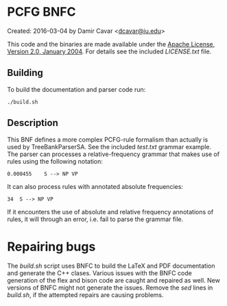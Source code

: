 # PCFG BNFC

Created: 2016-03-04 by Damir Cavar <[dcavar@iu.edu](mailto:dcavar@iu.edu)>

This code and the binaries are made available under the
[Apache License, Version 2.0, January 2004](http://www.apache.org/licenses/). For details see the included
*LICENSE.txt* file.


## Building

To build the documentation and parser code run:

	./build.sh


## Description

This BNF defines a more complex PCFG-rule formalism than actually is used by
TreeBankParserSA. See the included *test.txt* grammar example. The parser
can processes a relative-frequency grammar that makes use of rules using
the following notation:

	0.000455	S --> NP VP

It can also process rules with annotated absolute frequencies:

	34	S --> NP VP

If it encounters the use of absolute and relative frequency annotations of
rules, it will through an error, i.e. fail to parse the grammar file.


# Repairing bugs

The *build.sh* script uses BNFC to build the LaTeX and PDF documentation and generate the C++ clases. Various issues with the BNFC code generation of the flex and bison code are caught and repaired as well. New versions of BNFC might not generate the issues. Remove the *sed* lines in *build.sh*, if the attempted repairs are causing problems.

